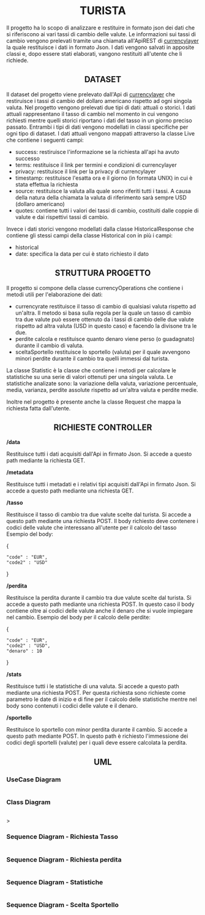 # <div align="center">TURISTA</div>
Il progetto ha lo scopo di analizzare e restituire in formato json dei dati che si riferiscono ai vari tassi di cambio delle valute. Le informazioni sui tassi di cambio vengono prelevati tramite una chiamata all'ApiREST di [currencylayer](https://currencylayer.com/) la quale restituisce i dati in formato Json. I dati vengono salvati in apposite classi e, dopo essere stati elaborati, vangono restituiti all'utente che li richiede.

## <div align="center">DATASET</div>
Il dataset del progetto viene prelevato dall'Api di [currencylayer](https://currencylayer.com/) che restiruisce i tassi di cambio del dollaro americano rispetto ad ogni singola valuta. Nel progetto vengono prelevati due tipi di dati: attuali o storici. I dati attuali rappresentano il tasso di cambio nel momento in cui vengono richiesti mentre quelli storici riportano i dati del tasso in un giorno preciso passato. Entrambi i tipi di dati vengono modellati in classi specifiche per ogni tipo di dataset. I dati attuali vengono mappati attraverso la classe Live che contiene i seguenti campi:
* success: restiruisce l'informazione se la richiesta all'api ha avuto successo
* terms: restituisce il link per termini e condizioni di currencylayer 
* privacy: restituisce il link per la privacy di currencylayer 
* timestamp: restituisce l'esatta ora e il giorno (in formata UNIX) in cui è stata effettua la richiesta
* source: restituisce la valuta alla quale sono riferiti tutti i tassi. A causa della natura della chiamata la valuta di riferimento sarà sempre USD (dollaro americano)
* quotes: contiene tutti i valori dei tassi di cambio, costituiti dalle coppie di valute e dai rispettivi tassi di cambio.

Invece i dati storici vengono modellati dalla classe HistoricalResponse che contiene gli stessi campi della classe Historical con in più i campi:
* historical
* date: specifica la data per cui è stato richiesto il dato

## <div align="center">STRUTTURA PROGETTO</div>
Il progetto si compone della classe currencyOperations che contiene i metodi utili per l'elaborazione dei dati:
* currencyrate restituisce il tasso di cambio di qualsiasi valuta rispetto ad un'altra. Il metodo si basa sulla regola per la quale un tasso di cambio tra due valute può essere ottenuto da i tassi di cambio delle due valute rispetto ad altra valuta (USD in questo caso) e facendo la divisone tra le due.
* perdite calcola e restituisce quanto denaro viene perso (o guadagnato) durante il cambio di valuta.
* sceltaSportello restituisce lo sportello (valuta) per il quale avvengono minori perdite durante il cambio tra quelli immessi dal turista.

La classe Statistic è la classe che contiene i metodi per calcolare le statistiche su una serie di valori ottenuti per una singola valuta. Le statistiche analizate sono: la variazione della valuta, variazione percentuale, media, varianza, perdite assolute rispetto ad un'altra valuta e perdite medie.

Inoltre nel progetto è presente anche la classe Request che mappa la richiesta fatta dall'utente.

## <div align="center">RICHIESTE CONTROLLER</div>

**/data**

Restituisce tutti i dati acquisiti dall'Api in firmato Json. Si accede a questo path mediante la richiesta GET. 


**/metadata**

Restituisce tutti i metadati e i relativi tipi acquisiti dall'Api in firmato Json. Si accede a questo path mediante una richiesta GET. 


**/tasso**

Restituisce il tasso di cambio tra due valute scelte dal turista. Si accede a questo path mediante una richiesta POST. Il body richiesto deve contenere i codici delle valute che interessano all'utente per il calcolo del tasso
Esempio del body:

{

    "code" : "EUR", 
    "code2" : "USD"
    
}


**/perdita**

Restituisce la perdita durante il cambio tra due valute scelte dal turista. Si accede a questo path mediante una richiesta POST. In questo caso il body contiene oltre ai codici delle valute anche il denaro che si vuole impiegare nel cambio.
Esempio del body per il calcolo delle perdite:

{

    "code" : "EUR", 
    "code2" : "USD",
    "denaro" : 10 
    
}


**/stats**

Restituisce tutti i le statistiche di una valuta. Si accede a questo path mediante una richiesta POST. Per questa richiesta sono richieste come parametro le date di inizio e di fine per il calcolo delle statistiche mentre nel body sono contenuti i codici delle valute e il denaro.


**/sportello**

Restituisce lo sportello con minor perdita durante il cambio. Si accede a questo path mediante POST. In questo path è richiesto l'immessione dei codici degli sportelli (valute) per i quali deve essere calcolata la perdita.


<h2><div align="center">UML</div>
</p>
<h3>UseCase Diagram
</h3>
<p align="center"><img src="https://github.com/MichaelBagnarelli/Progetto-programmazione-ad-oggetti/blob/main/Uml-Turista/Case%20Diagram-%20Turista.png" alt style="max-width:100%;">
</p>
<h3>Class Diagram
</h3>
<p align="center"><img src="https://github.com/MichaelBagnarelli/Progetto-programmazione-ad-oggetti/blob/main/Uml-Turista/Class%20Diagramm-Turista.png" alt style="max-width:100%;">
</p>
>
<h3>Sequence Diagram - Richiesta Tasso
</h3>
<p align="center"><img src="https://github.com/MichaelBagnarelli/Progetto-programmazione-ad-oggetti/blob/main/Uml-Turista/Sequence%20Diagram-richiesta%20tasso.png" alt style="max-width:100%;">
</p>
<h3>Sequence Diagram - Richiesta perdita
</h3>
<p align="center"><img src="https://github.com/MichaelBagnarelli/Progetto-programmazione-ad-oggetti/blob/main/Uml-Turista/Sequence%20diagram%20-%20Richiesta%20Perdita.png" alt style="max-width:100%;">
</p>
</p>
<h3>Sequence Diagram - Statistiche
</h3>
<p align="center"><img src="https://github.com/MichaelBagnarelli/Progetto-programmazione-ad-oggetti/blob/main/Uml-Turista/Sequence%20Diagram-%20Statistiche.png" alt style="max-width:100%;">
</p>
</p>
<h3>Sequence Diagram - Scelta Sportello
</h3>
<p align="center"><img src="https://github.com/MichaelBagnarelli/Progetto-programmazione-ad-oggetti/blob/main/Uml-Turista/Sequence%20Diagram-%20Scelta%20Sportello.png" alt style="max-width:100%;">
</p>
